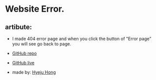 # Website Error.

## artibute:

- I made 404 error page and when you click the button of "Error page" you will see go back to page.

- [GitHub repo](https://github.com/Hyeju1996/website-error)
- [GitHub live](https://hyeju1996.github.io/website-error/)
- made by: [Hyeju Hong](https://github.com/Hyeju1996)

